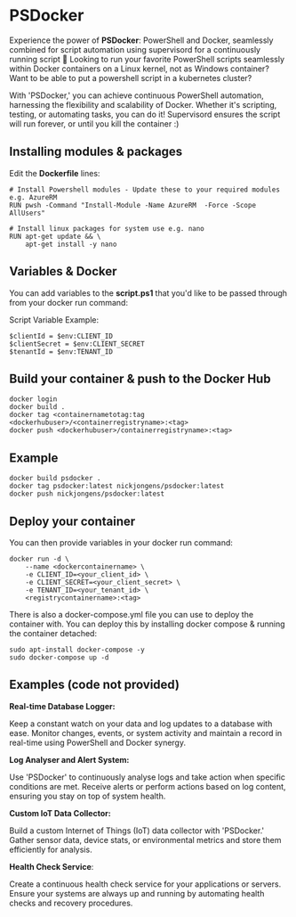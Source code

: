 # PSDocker
Experience the power of **PSDocker**: PowerShell and Docker, seamlessly combined for script automation using supervisord for a continuously running script 🚀
Looking to run your favorite PowerShell scripts seamlessly within Docker containers on a Linux kernel, not as Windows container? Want to be able to put a powershell script in a kubernetes cluster?

With 'PSDocker,' you can achieve continuous PowerShell automation, harnessing the flexibility and scalability of Docker. 
Whether it's scripting, testing, or automating tasks, you can do it! Supervisord ensures the script will run forever, or until you kill the container :)

## Installing modules & packages

Edit the **Dockerfile** lines:
```
# Install Powershell modules - Update these to your required modules e.g. AzureRM
RUN pwsh -Command "Install-Module -Name AzureRM  -Force -Scope AllUsers"
```
```
# Install linux packages for system use e.g. nano
RUN apt-get update && \
    apt-get install -y nano
```

## Variables & Docker
You can add variables to the **script.ps1** that you'd like to be passed through from your docker run command:

Script Variable Example:

```
$clientId = $env:CLIENT_ID
$clientSecret = $env:CLIENT_SECRET
$tenantId = $env:TENANT_ID
```

## Build your container & push to the Docker Hub
```
docker login
docker build .
docker tag <containernametotag:tag <dockerhubuser>/<containerregistryname>:<tag>
docker push <dockerhubuser>/containerregistryname>:<tag>
```

## Example
```
docker build psdocker .
docker tag psdocker:latest nickjongens/psdocker:latest
docker push nickjongens/psdocker:latest
```

## Deploy your container

You can then provide variables in your docker run command:
```
docker run -d \
    --name <dockercontainername> \
    -e CLIENT_ID=<your_client_id> \
    -e CLIENT_SECRET=<your_client_secret> \
    -e TENANT_ID=<your_tenant_id> \
    <registrycontainername>:<tag>

```
There is also a docker-compose.yml file you can use to deploy the container with.
You can deploy this by installing docker compose & running the container detached:

```
sudo apt-install docker-compose -y
sudo docker-compose up -d
```

## Examples (code not provided)

**Real-time Database Logger:**

Keep a constant watch on your data and log updates to a database with ease. Monitor changes, events, or system activity and maintain a record in real-time using PowerShell and Docker synergy.

**Log Analyser and Alert System:**

Use 'PSDocker' to continuously analyse logs and take action when specific conditions are met. Receive alerts or perform actions based on log content, ensuring you stay on top of system health.

**Custom IoT Data Collector:**

Build a custom Internet of Things (IoT) data collector with 'PSDocker.' Gather sensor data, device stats, or environmental metrics and store them efficiently for analysis.

**Health Check Service**:

Create a continuous health check service for your applications or servers. Ensure your systems are always up and running by automating health checks and recovery procedures.
